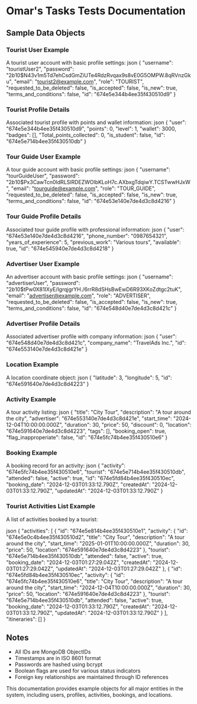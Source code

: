 # Omar's Tasks Tests Documentation

## Sample Data Objects

### Tourist User Example
A tourist user account with basic profile settings:
json
{
"username": "touristUser2",
"password": "$2b$10$N43v1m5Td7ehCsdGmZiUTe4RdzRvqax9s8vE0G5OMPW.8qRVnzGku",
"email": "tourist2@example.com",
"role": "TOURIST",
"requested_to_be_deleted": false,
"is_accepted": false,
"is_new": true,
"terms_and_conditions": false,
"id": "674e5e344b4ee35f430510d9"
}

### Tourist Profile Details
Associated tourist profile with points and wallet information:
json
{
"user": "674e5e344b4ee35f430510d9",
"points": 0,
"level": 1,
"wallet": 3000,
"badges": [],
"Total_points_collected": 0,
"is_student": false,
"id": "674e5e714b4ee35f430510db"
}


### Tour Guide User Example
A tour guide account with basic profile settings:
json
{
"username": "tourGuideUser",
"password": "$2b$10$Px3CawTcn0IdRLSlRDEZWOlbKLoH7c.AXbxgTdqiwY.TCSTwwHJxW",
"email": "tourguide@example.com",
"role": "TOUR_GUIDE",
"requested_to_be_deleted": false,
"is_accepted": false,
"is_new": true,
"terms_and_conditions": false,
"id": "674e53e140e7de4d3c8d4216"
}

### Tour Guide Profile Details
Associated tour guide profile with professional information:
json
{
"user": "674e53e140e7de4d3c8d4216",
"phone_number": "0987654321",
"years_of_experience": 5,
"previous_work": "Various tours",
"available": true,
"id": "674e545940e7de4d3c8d4218"
}

### Advertiser User Example
An advertiser account with basic profile settings:
json
{
"username": "advertiserUser",
"password": "$2b$10$tPw0X81IXyE/IgrqjgrYH./6rrR8dSHsBwEwD6R93XKoZdtgc2tuK",
"email": "advertiser@example.com",
"role": "ADVERTISER",
"requested_to_be_deleted": false,
"is_accepted": false,
"is_new": true,
"terms_and_conditions": false,
"id": "674e548d40e7de4d3c8d421c"
}


### Advertiser Profile Details
Associated advertiser profile with company information:
json
{
"user": "674e548d40e7de4d3c8d421c",
"company_name": "TravelAds Inc.",
"id": "674e553140e7de4d3c8d421e"
}

### Location Example
A location coordinate object:
json
{
"latitude": 3,
"longitude": 5,
"id": "674e591640e7de4d3c8d4223"
}

### Activity Example
A tour activity listing:
json
{
"title": "City Tour",
"description": "A tour around the city",
"advertiser": "674e553140e7de4d3c8d421e",
"start_time": "2024-12-04T10:00:00.000Z",
"duration": 30,
"price": 50,
"discount": 0,
"location": "674e591640e7de4d3c8d4223",
"tags": [],
"booking_open": true,
"flag_inapproperiate": false,
"id": "674e5fc74b4ee35f430510e6"
}

### Booking Example
A booking record for an activity:
json
{
"activity": "674e5fc74b4ee35f430510e6",
"tourist": "674e5e714b4ee35f430510db",
"attended": false,
"active": true,
"id": "674e5fd84b4ee35f430510ec",
"booking_date": "2024-12-03T01:33:12.790Z",
"createdAt": "2024-12-03T01:33:12.790Z",
"updatedAt": "2024-12-03T01:33:12.790Z"
}

### Tourist Activities List Example
A list of activities booked by a tourist:

json
{
"activities": [
{
"id": "674e5e814b4ee35f430510e1",
"activity": {
"id": "674e5e0c4b4ee35f430510d2",
"title": "City Tour",
"description": "A tour around the city",
"start_time": "2025-01-01T10:00:00.000Z",
"duration": 30,
"price": 50,
"location": "674e591640e7de4d3c8d4223"
},
"tourist": "674e5e714b4ee35f430510db",
"attended": false,
"active": true,
"booking_date": "2024-12-03T01:27:29.042Z",
"createdAt": "2024-12-03T01:27:29.042Z",
"updatedAt": "2024-12-03T01:27:29.042Z"
},
{
"id": "674e5fd84b4ee35f430510ec",
"activity": {
"id": "674e5fc74b4ee35f430510e6",
"title": "City Tour",
"description": "A tour around the city",
"start_time": "2024-12-04T10:00:00.000Z",
"duration": 30,
"price": 50,
"location": "674e591640e7de4d3c8d4223"
},
"tourist": "674e5e714b4ee35f430510db",
"attended": false,
"active": true,
"booking_date": "2024-12-03T01:33:12.790Z",
"createdAt": "2024-12-03T01:33:12.790Z",
"updatedAt": "2024-12-03T01:33:12.790Z"
}
],
"itineraries": []
}


## Notes
- All IDs are MongoDB ObjectIDs
- Timestamps are in ISO 8601 format
- Passwords are hashed using bcrypt
- Boolean flags are used for various status indicators
- Foreign key relationships are maintained through ID references

This documentation provides example objects for all major entities in the system, including users, profiles, activities, bookings, and locations.